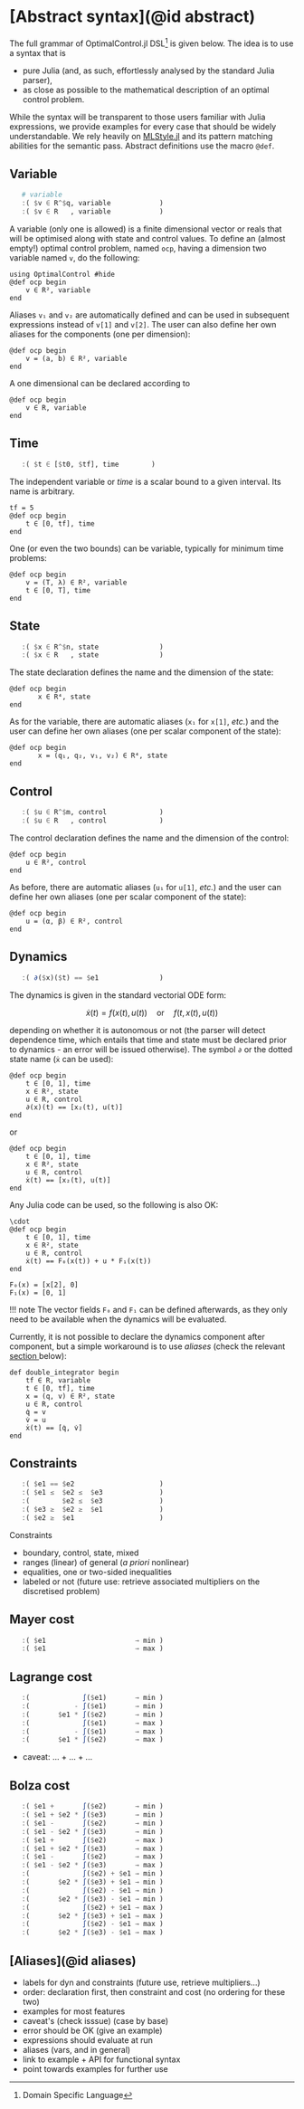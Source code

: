 # [Abstract syntax](@id abstract)

The full grammar of OptimalControl.jl DSL[^1] is given below. The idea is to use a syntax that is
- pure Julia (and, as such, effortlessly analysed by the standard Julia parser),
- as close as possible to the mathematical description of an optimal control problem. 

While the syntax will be transparent to those users familiar with Julia expressions, we provide examples for every case that should be widely understandable. We rely heavily on [MLStyle.jl](https://github.com/thautwarm/MLStyle.jl) and its pattern matching abilities for the semantic pass. Abstract definitions use the macro `@def`.

## Variable

```julia
   # variable                    
   :( $v ∈ R^$q, variable            ) 
   :( $v ∈ R   , variable            ) 
```

A variable (only one is allowed) is a finite dimensional vector or reals that will be optimised along with state and control values. To define an (almost empty!) optimal control problem, named `ocp`, having a dimension two variable named `v`, do the following:

```@example main
using OptimalControl #hide
@def ocp begin
    v ∈ R², variable
end
```

Aliases `v₁` and `v₂` are automatically defined and can be used in subsequent expressions instead of `v[1]` and `v[2]`. The user can also define her own aliases for the components (one per dimension):

```@example main
@def ocp begin
    v = (a, b) ∈ R², variable
end
```

A one dimensional can be declared according to

```@example main
@def ocp begin
    v ∈ R, variable
end
```

## Time

```julia
   :( $t ∈ [$t0, $tf], time        ) 
```

The independent variable or *time* is a scalar bound to a given interval. Its name is arbitrary.

```@example main
tf = 5
@def ocp begin
    t ∈ [0, tf], time
end
```

One (or even the two bounds) can be variable, typically for minimum time problems:

```@example main
@def ocp begin
    v = (T, λ) ∈ R², variable
    t ∈ [0, T], time
end
```

## State

```julia
   :( $x ∈ R^$n, state               ) 
   :( $x ∈ R   , state               ) 
```

The state declaration defines the name and the dimension of the state:

```@example main
@def ocp begin
       x ∈ R⁴, state
end
```

As for the variable, there are automatic aliases (`x₁` for `x[1]`, *etc.*) and the user can define her own aliases (one per scalar component of the state):

```@example main
@def ocp begin
       x = (q₁, q₂, v₁, v₂) ∈ R⁴, state
end
```

## Control

```julia
   :( $u ∈ R^$m, control             ) 
   :( $u ∈ R   , control             ) 
```

The control declaration defines the name and the dimension of the control:

```@example main
@def ocp begin
    u ∈ R², control
end
```

As before, there are automatic aliases (`u₁` for `u[1]`, *etc.*) and the user can define her own aliases (one per scalar component of the state):

```@example main
@def ocp begin
    u = (α, β) ∈ R², control
end
```

## Dynamics

```julia
   :( ∂($x)($t) == $e1               ) 
```

The dynamics is given in the standard vectorial ODE form:

```math
    \dot{x}(t) = f(x(t), u(t)) \quad \text{or} \quad f(t, x(t), u(t))
```

depending on whether it is autonomous or not (the parser will detect dependence time, which entails that time and state must be declared prior to dynamics - an error will be issued otherwise). The symbol `∂` or the dotted state name
(`ẋ` can be used):

```@example main
@def ocp begin
    t ∈ [0, 1], time
    x ∈ R², state
    u ∈ R, control
    ∂(x)(t) == [x₂(t), u(t)]
end
```

or

```@example main
@def ocp begin
    t ∈ [0, 1], time
    x ∈ R², state
    u ∈ R, control
    ẋ(t) == [x₂(t), u(t)]
end
```

Any Julia code can be used, so the following is also OK: 

```@example main
\cdot  
@def ocp begin
    t ∈ [0, 1], time
    x ∈ R², state
    u ∈ R, control
    ẋ(t) == F₀(x(t)) + u * F₁(x(t))
end

F₀(x) = [x[2], 0]
F₁(x) = [0, 1]
```

!!! note
    The vector fields `F₀` and `F₁` can be defined afterwards, as they only need to be available when the dynamics will be evaluated.

Currently, it is not possible to declare the dynamics component after component, but a simple workaround is to use *aliases* (check the relevant [section ](@aliases) below):

```@example main
def double_integrator begin
    tf ∈ R, variable
    t ∈ [0, tf], time
    x = (q, v) ∈ R², state
    u ∈ R, control
    q̇ = v
    v̇ = u
    ẋ(t) == [q̇, v̇]
end
```

## Constraints

```julia
   :( $e1 == $e2                     ) 
   :( $e1 ≤  $e2 ≤  $e3              ) 
   :(        $e2 ≤  $e3              ) 
   :( $e3 ≥  $e2 ≥  $e1              ) 
   :( $e2 ≥  $e1                     ) 
```

Constraints
- boundary, control, state, mixed
- ranges (linear) of general (*a priori* nonlinear)
- equalities, one or two-sided inequalities
- labeled or not (future use: retrieve associated multipliers on the discretised problem)

## Mayer cost

```julia                                      
   :( $e1                      → min ) 
   :( $e1                      → max ) 
```

## Lagrange cost

```julia
   :(             ∫($e1)       → min ) 
   :(           - ∫($e1)       → min ) 
   :(       $e1 * ∫($e2)       → min ) 
   :(             ∫($e1)       → max ) 
   :(           - ∫($e1)       → max ) 
   :(       $e1 * ∫($e2)       → max ) 
```
- caveat:  ... + ... + ...

## Bolza cost

```julia
   :( $e1 +       ∫($e2)       → min ) 
   :( $e1 + $e2 * ∫($e3)       → min ) 
   :( $e1 -       ∫($e2)       → min ) 
   :( $e1 - $e2 * ∫($e3)       → min ) 
   :( $e1 +       ∫($e2)       → max ) 
   :( $e1 + $e2 * ∫($e3)       → max ) 
   :( $e1 -       ∫($e2)       → max ) 
   :( $e1 - $e2 * ∫($e3)       → max ) 
   :(             ∫($e2) + $e1 → min ) 
   :(       $e2 * ∫($e3) + $e1 → min ) 
   :(             ∫($e2) - $e1 → min ) 
   :(       $e2 * ∫($e3) - $e1 → min ) 
   :(             ∫($e2) + $e1 → max ) 
   :(       $e2 * ∫($e3) + $e1 → max ) 
   :(             ∫($e2) - $e1 → max ) 
   :(       $e2 * ∫($e3) - $e1 → max ) 
 ```

## [Aliases](@id aliases)

- labels for dyn and constraints (future use, retrieve multipliers...)
- order: declaration first, then constraint and cost (no ordering for these two)
- examples for most features
- caveat's (check isssue) (case by base)
- error should be OK (give an example)
- expressions should evaluate at run
- aliases (vars, and in general)
- link to example + API for functional syntax
- point towards examples for further use

[^1]: Domain Specific Language